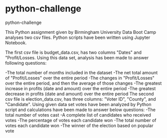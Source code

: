 # python-challenge
python-challenge

This Python assignment given by Birmingham University Data Boot Camp analyses two csv files. Python scripts have been written using Jupyter Notebook.

The first csv file is budget_data.csv, has two columns "Dates" and "Profit/Losses. Using this data set, analysis has been made to answer following questions:

-The total number of months included in the dataset
-The net total amount of "Profit/Losses" over the entire period
-The changes in "Profit/Losses" over the entire period, and then the average of those changes
-The greatest increase in profits (date and amount) over the entire period
-The greatest decrease in profits (date and amount) over the entire period
The second csv file is election_data.csv, has three columns: "Voter ID", "County", and "Candidate". Using given data set votes have been analyzed by Python script and calculations have been made to answer below questions:
-The total number of votes cast
-A complete list of candidates who received votes
-The percentage of votes each candidate won
-The total number of votes each candidate won
-The winner of the election based on popular vote

